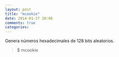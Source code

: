 ```yaml
---
layout: post
title: "mcookie"
date: 2014-01-27 20:08
comments: true
categories: 
---
```

Genera números hexadecimales de 128 bits aleatorios.

>$ mcookie

